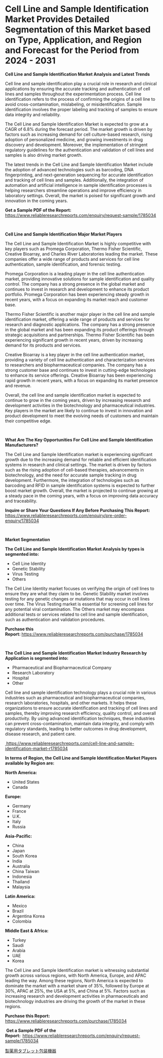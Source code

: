 <p><h1>Cell Line and Sample Identification Market Provides Detailed Segmentation of this Market based on Type, Application, and Region and Forecast for the Period from 2024 - 2031</h1></p><p><strong>Cell Line and Sample Identification Market Analysis and Latest Trends</strong></p>
<p><p>Cell line and sample identification play a crucial role in research and clinical applications by ensuring the accurate tracking and authentication of cell lines and samples throughout the experimentation process. Cell line identification refers to the process of confirming the origins of a cell line to avoid cross-contamination, mislabeling, or misidentification. Sample identification involves the proper labeling and tracking of samples to ensure data integrity and reliability.</p><p>The Cell Line and Sample Identification Market is expected to grow at a CAGR of 6.8% during the forecast period. The market growth is driven by factors such as increasing demand for cell culture-based research, rising adoption of personalized medicine, and growing investments in drug discovery and development. Moreover, the implementation of stringent regulatory guidelines for the authentication and validation of cell lines and samples is also driving market growth.</p><p>The latest trends in the Cell Line and Sample Identification Market include the adoption of advanced technologies such as barcoding, DNA fingerprinting, and next-generation sequencing for accurate identification and tracking of cell lines and samples. Additionally, the integration of automation and artificial intelligence in sample identification processes is helping researchers streamline operations and improve efficiency in laboratory settings. Overall, the market is poised for significant growth and innovation in the coming years.</p></p>
<p><strong>Get a Sample PDF of the Report:&nbsp;</strong> <a href="https://www.reliableresearchreports.com/enquiry/request-sample/1785034">https://www.reliableresearchreports.com/enquiry/request-sample/1785034</a></p>
<p>&nbsp;</p>
<p><strong>Cell Line and Sample Identification Major Market Players</strong></p>
<p><p>The Cell Line and Sample Identification Market is highly competitive with key players such as Promega Corporation, Thermo Fisher Scientific, Creative Bioarray, and Charles River Laboratories leading the market. These companies offer a wide range of products and services for cell line authentication, sample identification, and forensic testing.</p><p>Promega Corporation is a leading player in the cell line authentication market, providing innovative solutions for sample identification and quality control. The company has a strong presence in the global market and continues to invest in research and development to enhance its product portfolio. Promega Corporation has been experiencing steady growth in recent years, with a focus on expanding its market reach and customer base.</p><p>Thermo Fisher Scientific is another major player in the cell line and sample identification market, offering a wide range of products and services for research and diagnostic applications. The company has a strong presence in the global market and has been expanding its product offerings through strategic acquisitions and partnerships. Thermo Fisher Scientific has been experiencing significant growth in recent years, driven by increasing demand for its products and services.</p><p>Creative Bioarray is a key player in the cell line authentication market, providing a variety of cell line authentication and characterization services to researchers and biopharmaceutical companies. The company has a strong customer base and continues to invest in cutting-edge technologies to enhance its service offerings. Creative Bioarray has been experiencing rapid growth in recent years, with a focus on expanding its market presence and revenue.</p><p>Overall, the cell line and sample identification market is expected to continue to grow in the coming years, driven by increasing research and development activities in the biotechnology and pharmaceutical industries. Key players in the market are likely to continue to invest in innovation and product development to meet the evolving needs of customers and maintain their competitive edge.</p></p>
<p>&nbsp;</p>
<p><strong>What Are The Key Opportunities For Cell Line and Sample Identification Manufacturers?</strong></p>
<p><p>The Cell Line and Sample Identification market is experiencing significant growth due to the increasing demand for reliable and efficient identification systems in research and clinical settings. The market is driven by factors such as the rising adoption of cell-based therapies, advancements in biotechnology, and the need for accurate sample tracking in drug development. Furthermore, the integration of technologies such as barcoding and RFID in sample identification systems is expected to further boost market growth. Overall, the market is projected to continue growing at a steady pace in the coming years, with a focus on improving data accuracy and traceability.</p></p>
<p><strong>Inquire or Share Your Questions If Any Before Purchasing This Report:</strong> <a href="https://www.reliableresearchreports.com/enquiry/pre-order-enquiry/1785034">https://www.reliableresearchreports.com/enquiry/pre-order-enquiry/1785034</a></p>
<p>&nbsp;</p>
<p><strong>Market Segmentation</strong></p>
<p><strong>The Cell Line and Sample Identification Market Analysis by types is segmented into:</strong></p>
<p><ul><li>Cell Line Identity</li><li>Genetic Stability</li><li>Virus Testing</li><li>Others</li></ul></p>
<p><p>The Cell Line Identity market focuses on verifying the origin of cell lines to ensure they are what they claim to be. Genetic Stability market involves testing for any genetic changes or mutations that may occur in cell lines over time. The Virus Testing market is essential for screening cell lines for any potential viral contamination. The Others market may encompass additional tests or services related to cell line and sample identification, such as authentication and validation procedures.</p></p>
<p><strong>Purchase this Report:&nbsp;</strong><a href="https://www.reliableresearchreports.com/purchase/1785034">https://www.reliableresearchreports.com/purchase/1785034</a></p>
<p>&nbsp;</p>
<p><strong>The Cell Line and Sample Identification Market Industry Research by Application is segmented into:</strong></p>
<p><ul><li>Pharmaceutical and Biopharmaceutical Company</li><li>Research Laboratory</li><li>Hospital</li><li>Other</li></ul></p>
<p><p>Cell line and sample identification technology plays a crucial role in various industries such as pharmaceutical and biopharmaceutical companies, research laboratories, hospitals, and other markets. It helps these organizations to ensure accurate identification and tracking of cell lines and samples, thereby improving research efficiency, quality control, and overall productivity. By using advanced identification techniques, these industries can prevent cross-contamination, maintain data integrity, and comply with regulatory standards, leading to better outcomes in drug development, disease research, and patient care.</p></p>
<p><a href="https://www.reliableresearchreports.com/cell-line-and-sample-identification-market-r1785034">&nbsp;https://www.reliableresearchreports.com/cell-line-and-sample-identification-market-r1785034</a></p>
<p><strong>In terms of Region, the Cell Line and Sample Identification Market Players available by Region are:</strong></p>
<p>
    <p> <strong> North America: </strong>
        <ul>
            <li>United States</li>
            <li>Canada</li>
        </ul>
        </p> 
    <p> <strong> Europe: </strong>
        <ul>
            <li>Germany</li>
            <li>France</li>
            <li>U.K.</li>
            <li>Italy</li>
            <li>Russia</li>
        </ul>
        </p> 
    <p> <strong> Asia-Pacific: </strong>
        <ul>
            <li>China</li>
            <li>Japan</li>
            <li>South Korea</li>
            <li>India</li>
            <li>Australia</li>
            <li>China Taiwan</li>
            <li>Indonesia</li>
            <li>Thailand</li>
            <li>Malaysia</li>
        </ul>
        </p> 
    <p> <strong> Latin America: </strong>
        <ul>
            <li>Mexico</li>
            <li>Brazil</li>
            <li>Argentina Korea</li>
            <li>Colombia</li>
        </ul>
        </p> 
    <p> <strong> Middle East & Africa: </strong>
        <ul>
            <li>Turkey</li>
            <li>Saudi</li>
            <li>Arabia</li>
            <li>UAE</li>
            <li>Korea</li>
        </ul>
    </p>
    </p>
<p><p>The Cell Line and Sample Identification market is witnessing substantial growth across various regions, with North America, Europe, and APAC leading the way. Among these regions, North America is expected to dominate the market with a market share of 35%, followed by Europe at 30%, APAC at 25%, the USA at 5%, and China at 5%. Factors such as increasing research and development activities in pharmaceuticals and biotechnology industries are driving the growth of the market in these regions.</p></p>
<p><strong>Purchase this Report: </strong><a href="https://www.reliableresearchreports.com/purchase/1785034">https://www.reliableresearchreports.com/purchase/1785034</a></p>
<p>&nbsp;<strong>Get a Sample PDF of the Report:&nbsp;&nbsp;</strong><a href="https://www.reliableresearchreports.com/enquiry/request-sample/1785034">https://www.reliableresearchreports.com/enquiry/request-sample/1785034</a></p>
<p><strong></strong></p>
<p><p><a href="https://github.com/nxboeu02965442/Market-Research-Report-List-3/blob/main/8139987127079.md">製薬用タブレット包装機器</a></p></p>